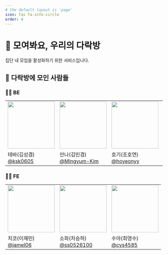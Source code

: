 ```yaml
---
# the default layout is 'page'
icon: fas fa-info-circle
order: 4
---
```


# 🎵 모여봐요, 우리의 다락방

집단 내 모임을 활성화하기 위한 서비스입니다.

## 👥 다락방에 모인 사람들

###  👩‍💻 BE

  <table class="team-table">
    <tr>
      <td><img src="https://avatars.githubusercontent.com/u/76910498?v=4" width="150" height="150"/></td>
      <td><img src="https://avatars.githubusercontent.com/u/67851124?v=4" width="150" height="150"/></td>
      <td><img src="https://avatars.githubusercontent.com/u/114469256?v=4" width="150" height="150"/></td>
      <td><img src="https://avatars.githubusercontent.com/u/144342800?v=4" width="150" height="150"/></td>
      <td><img src="https://avatars.githubusercontent.com/u/110026001?v=4" width="150" height="150"/></td>
    </tr>
    <tr>
      <td>테바(김성겸) <br/><a href="https://github.com/ksk0605">@ksk0605</a></td>
      <td>안나(김민겸) <br/><a href="https://github.com/Mingyum-Kim">@Mingyum-Kim</a></td>
      <td>호기(조호연)<br/><a href="https://github.com/hoyeonyy">@hoyeonyy</a></td>
      <td>상돌(이상진)<br/><a href="https://github.com/pricelees">@pricelees</a></td>
      <td>테니(나아연)<br/><a href="https://github.com/ay-eonii">@ay-eonii</a></td>
    </tr>
  </table>
  
### 👩‍💻 FE
  
  <table class="team-table">
    <tr>
      <td><img src="https://avatars.githubusercontent.com/u/107801932?v=4" width="150" height="150"/></td>
      <td><img src="https://avatars.githubusercontent.com/u/75566149?v=4" width="150" height="150"/></td>
      <td><img src="https://avatars.githubusercontent.com/u/77481524?v=4" width="150" height="150"/></td>
    </tr>
    <tr>
      <td>치코(이재민) <br/><a href="https://github.com/ksk0605">@jamel06</a></td>
      <td>소파(차승하) <br/><a href="https://github.com/ss0526100">@ss0526100</a></td>
      <td>수야(최영수)<br/><a href="https://github.com/cys4585">@cys4585</a></td>
    </tr>
  </table>
